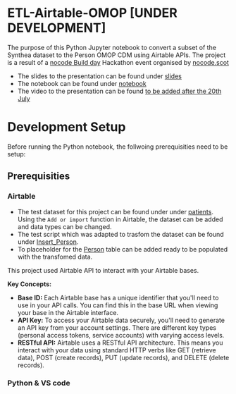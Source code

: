 # ETL-Airtable-OMOP [UNDER DEVELOPMENT]
The purpose of this Python Jupyter notebook to convert a subset of the Synthea dataset to the Person OMOP CDM using Airtable APIs. The project is a result of a [nocode Build day](https://lu.ma/nocodescotland) Hackathon event organised by [nocode.scot](https://www.nocode.scot/)

- The slides to the presentation can be found under [slides](slides)
- The notebook can be found under [notebook](notebook)
- The video to the presentation can be found [to be added after the 20th July ](here)

# Development Setup 
Before running the Python notebook, the follwoing prerequisities need to be setup:

## Prerequisities 

### Airtable 
- The test dataset for this project can be found under under [patients](https://github.com/OHDSI/Tutorial-ETL/blob/master/data/syntheaRaw/patients.csv). Using the ``Add or import`` function in Airtable, the dataset can be added and data types can be changed.
- The test script which was adapted to trasfom the dataset can be found under [Insert_Person](https://github.com/OHDSI/Tutorial-ETL/blob/master/materials/Implementation/Insert_Person_Lauren.sql).
- To placeholder for the [Person](https://ohdsi.github.io/CommonDataModel/cdm54.html#person) table can be added ready to be populated with the transfomed data.

This project used Airtable API to interact with your Airtable bases. 

**Key Concepts:**

- **Base ID:** Each Airtable base has a unique identifier that you'll need to use in your API calls. You can find this in the base URL when viewing your base in the Airtable interface.
- **API Key:** To access your Airtable data securely, you'll need to generate an API key from your account settings. There are different key types (personal access tokens, service accounts) with varying access levels.
- **RESTful API:** Airtable uses a RESTful API architecture. This means you interact with your data using standard HTTP verbs like GET (retrieve data), POST (create records), PUT (update records), and DELETE (delete records).

### Python & VS code
